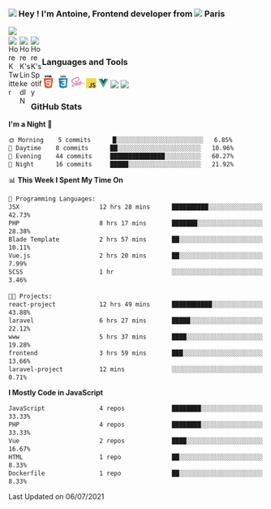 ### <img src="https://media.giphy.com/media/hvRJCLFzcasrR4ia7z/giphy.gif" height="19px"> Hey ! I'm Antoine, Frontend developer from <img src="https://user-images.githubusercontent.com/45999037/109720557-8a4eaa00-7baa-11eb-8992-25452bd80e76.png" width="18px"/> Paris

<img src="https://media.giphy.com/media/UtEM6J85KZUgJhFUNs/giphy.gif" height="150px">

<div>
  <a href="https://twitter.com/HoreK0">
    <img align="left" alt="HoreK Twitter" width="22px" src="https://raw.githubusercontent.com/peterthehan/peterthehan/master/assets/twitter.svg" />
  </a>
  <a href="https://www.linkedin.com/in/antoine-lelong-510027199">
    <img align="left" alt="HoreK's LinkedIN" width="22px" src="https://raw.githubusercontent.com/peterthehan/peterthehan/master/assets/linkedin.svg" />
  </a>
  <a href="https://open.spotify.com/user/azenoxe">
    <img align="left" alt="HoreK's Spotify" width="22px" src="https://raw.githubusercontent.com/peterthehan/peterthehan/master/assets/spotify.svg" />
  </a>
</div>

<br />

### Languages and Tools

<p>
  <img height="25" src="https://raw.githubusercontent.com/github/explore/80688e429a7d4ef2fca1e82350fe8e3517d3494d/topics/html/html.png">
  <img height="25" src="https://raw.githubusercontent.com/github/explore/80688e429a7d4ef2fca1e82350fe8e3517d3494d/topics/css/css.png">
  <img height="25" src="https://raw.githubusercontent.com/github/explore/80688e429a7d4ef2fca1e82350fe8e3517d3494d/topics/sass/sass.png">
  <img height="20" src="https://raw.githubusercontent.com/github/explore/80688e429a7d4ef2fca1e82350fe8e3517d3494d/topics/javascript/javascript.png">
  <img height="20" src="https://raw.githubusercontent.com/github/explore/80688e429a7d4ef2fca1e82350fe8e3517d3494d/topics/vue/vue.png">
  <img height="20" src="https://github.com/nuxt/nuxt.js/blob/dev/.github/nuxt.png">
  <img height="20" src="https://camo.githubusercontent.com/61e102d7c605ff91efedb9d7e47c1c4a07cef59d3e1da202fd74f4772122ca4e/68747470733a2f2f766974656a732e6465762f6c6f676f2e737667">
</p>

### GitHub Stats

<!--START_SECTION:waka-->
**I'm a Night 🦉** 

```text
🌞 Morning    5 commits      █░░░░░░░░░░░░░░░░░░░░░░░░   6.85% 
🌆 Daytime    8 commits      ██░░░░░░░░░░░░░░░░░░░░░░░   10.96% 
🌃 Evening    44 commits     ███████████████░░░░░░░░░░   60.27% 
🌙 Night      16 commits     █████░░░░░░░░░░░░░░░░░░░░   21.92%

```


📊 **This Week I Spent My Time On** 

```text
💬 Programming Languages: 
JSX                      12 hrs 28 mins      ██████████░░░░░░░░░░░░░░░   42.73% 
PHP                      8 hrs 17 mins       ███████░░░░░░░░░░░░░░░░░░   28.38% 
Blade Template           2 hrs 57 mins       ██░░░░░░░░░░░░░░░░░░░░░░░   10.11% 
Vue.js                   2 hrs 20 mins       ██░░░░░░░░░░░░░░░░░░░░░░░   7.99% 
SCSS                     1 hr                ░░░░░░░░░░░░░░░░░░░░░░░░░   3.46%

🐱‍💻 Projects: 
react-project            12 hrs 49 mins      ███████████░░░░░░░░░░░░░░   43.88% 
laravel                  6 hrs 27 mins       █████░░░░░░░░░░░░░░░░░░░░   22.12% 
www                      5 hrs 37 mins       ████░░░░░░░░░░░░░░░░░░░░░   19.28% 
frontend                 3 hrs 59 mins       ███░░░░░░░░░░░░░░░░░░░░░░   13.66% 
laravel-project          12 mins             ░░░░░░░░░░░░░░░░░░░░░░░░░   0.71%

```

**I Mostly Code in JavaScript** 

```text
JavaScript               4 repos             ████████░░░░░░░░░░░░░░░░░   33.33% 
PHP                      4 repos             ████████░░░░░░░░░░░░░░░░░   33.33% 
Vue                      2 repos             ████░░░░░░░░░░░░░░░░░░░░░   16.67% 
HTML                     1 repo              ██░░░░░░░░░░░░░░░░░░░░░░░   8.33% 
Dockerfile               1 repo              ██░░░░░░░░░░░░░░░░░░░░░░░   8.33%

```



 Last Updated on 06/07/2021
<!--END_SECTION:waka-->
